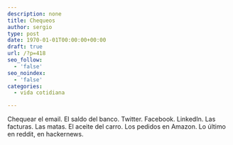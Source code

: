 ```yaml
---
description: none
title: Chequeos
author: sergio
type: post
date: 1970-01-01T00:00:00+00:00
draft: true
url: /?p=418
seo_follow:
  - 'false'
seo_noindex:
  - 'false'
categories:
  - vida cotidiana

---
```

Chequear el email. El saldo del banco. Twitter. Facebook. LinkedIn. Las facturas. Las matas. El aceite del carro. Los pedidos en Amazon. Lo último en reddit, en hackernews.
